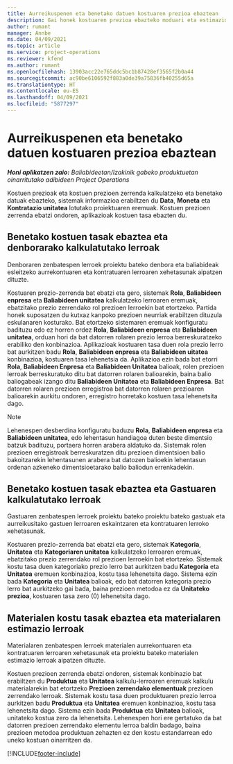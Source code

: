 ```yaml
---
title: Aurreikuspenen eta benetako datuen kostuaren prezioa ebaztean
description: Gai honek kostuaren prezioa ebazteko moduari eta estimazioei buruzko informazioa eskaintzen du.
author: rumant
manager: Annbe
ms.date: 04/09/2021
ms.topic: article
ms.service: project-operations
ms.reviewer: kfend
ms.author: rumant
ms.openlocfilehash: 13903acc22e765ddc5bc1b87428ef3565f2b0a44
ms.sourcegitcommit: ac90be6106592f883a0de39a75836fb40255d65a
ms.translationtype: HT
ms.contentlocale: eu-ES
ms.lasthandoff: 04/09/2021
ms.locfileid: "5877297"
---
```

# <a name="resolving-cost-prices-for-estimates-and-actuals"></a>Aurreikuspenen eta benetako datuen kostuaren prezioa ebaztean

_**Honi aplikatzen zaio:** Baliabideetan/Izakinik gabeko produktuetan oinarritutako adibideen Project Operations_

Kostuen prezioak eta kostuen prezioen zerrenda kalkulatzeko eta benetako datuak ebazteko, sistemak informazioa erabiltzen du **Data**, **Moneta** eta **Kontratazio unitatea** lotutako proiektuaren eremuak. Kostuen prezioen zerrenda ebatzi ondoren, aplikazioak kostuen tasa ebazten du.

## <a name="resolving-cost-rates-on-actual-and-estimate-lines-for-time"></a>Benetako kostuen tasak ebaztea eta denborarako kalkulatutako lerroak

Denboraren zenbatespen lerroek proiektu bateko denbora eta baliabideak esleitzeko aurrekontuaren eta kontratuaren lerroaren xehetasunak aipatzen dituzte.

Kostuaren prezio-zerrenda bat ebatzi eta gero, sistemak **Rola**, **Baliabideen enpresa** eta **Baliabideen unitatea** kalkulatzeko lerroaren eremuak, ebatzitako prezio zerrendako rol prezioen lerroekin bat etortzeko. Partida honek suposatzen du kutxaz kanpoko prezioen neurriak erabiltzen dituzula eskulanaren kosturako. Bat etortzeko sistemaren eremuak konfiguratu badituzu edo ez horren ordez **Rola**, **Baliabideen enpresa** eta **Baliabideen unitatea**, orduan hori da bat datorren rolaren prezio lerroa berreskuratzeko erabiliko den konbinazioa. Aplikazioak kostuaren tasa duen rola prezio lerro bat aurkitzen badu **Rola**, **Baliabideen enpresa** eta **Baliabideen uitatea** konbinazioa, kostuaren tasa lehenetsia da. Aplikazioa ezin bada bat etorri **Rola**, **Baliabideen Enpresa** eta **Baliabideen Unitatea** balioak, rolen prezioen lerroak berreskuratuko ditu bat datorren rolaren balioarekin, baina balio baliogabeak izango ditu **Baliabideen Unitatea** eta **Baliabideen Enpresa**. Bat datorren rolaren prezioen erregistroa bat datorren rolaren prezioaren balioarekin aurkitu ondoren, erregistro horretako kostuen tasa lehenetsita dago. 

> [!NOTE]
> Lehenespen desberdina konfiguratu baduzu **Rola**, **Baliabideen enpresa** eta **Baliabideen unitatea**, edo lehentasun handiagoa duten beste dimentsio batzuk badituzu, portaera horren arabera aldatuko da. Sistemak rolen prezioen erregistroak berreskuratzen ditu prezioen dimentsioen balio bakoitzarekin lehentasunen arabera bat datozen balioekin lehentasun ordenan azkeneko dimentsioetarako balio baliodun errenkadekin.

## <a name="resolving-cost-rates-on-actual-and-estimate-lines-for-expense"></a>Benetako kostuen tasak ebaztea eta Gastuaren kalkulatutako lerroak

Gastuaren zenbatespen lerroek proiektu bateko proiektu bateko gastuak eta aurreikusitako gastuen lerroaren eskaintzaren eta kontratuaren lerroko xehetasunak.

Kostuaren prezio-zerrenda bat ebatzi eta gero, sistemak **Kategoria**, **Unitatea** eta **Kategoriaren unitatea** kalkulatzeko lerroaren eremuak, ebatzitako prezio zerrendako rol prezioen lerroekin bat etortzeko. Sistemak kostu tasa duen kategoriako prezio lerro bat aurkitzen badu **Kategoria** eta **Unitatea** eremuen konbinazioa, kostu tasa lehenetsita dago. Sistema ezin bada **Kategoria** eta **Unitatea** balioak, edo bat datorren kategoria prezio lerro bat aurkitzeko gai bada, baina prezioen metodoa ez da **Unitateko prezioa**, kostuaren tasa zero (0) lehenetsita dago.

## <a name="resolving-cost-rates-on-actual-and-estimate-lines-for-material"></a>Materialen kostu tasak ebaztea eta materialaren estimazio lerroak

Materialaren zenbatespen lerroek materialen aurrekontuaren eta kontratuaren lerroaren xehetasunak eta proiektu bateko materialen estimazio lerroak aipatzen dituzte.

Kostuen prezioen zerrenda ebatzi ondoren, sistemak konbinazio bat erabiltzen du **Produktua** eta **Unitatea** kalkulu-lerroaren eremuak kalkulu materialarekin bat etortzeko **Prezioen zerrendako elementuak** prezioen zerrendako lerroak. Sistemak kostu tasa duen produktuaren prezio lerroa aurkitzen badu **Produktua** eta **Unitatea** eremuen konbinazioa, kostu tasa lehenetsita dago. Sistema ezin bada **Produktua** eta **Unitatea** balioak, unitateko kostua zero da lehenetsita. Lehenespen hori ere gertatuko da bat datorren prezioen zerrendako elementu lerroa baldin badago, baina prezioen metodoa produktuan zehazten ez den kostu estandarrean edo uneko kostuan oinarritzen da.

[!INCLUDE[footer-include](../includes/footer-banner.md)]
